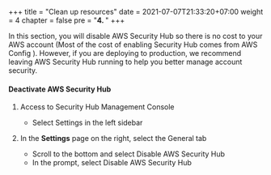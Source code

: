 +++
title = "Clean up resources"
date = 2021-07-07T21:33:20+07:00
weight = 4
chapter = false
pre = "<b>4. </b>"
+++

In this section, you will disable AWS Security Hub so there is no cost to your AWS account (Most of the cost of enabling Security Hub comes from AWS Config ). However, if you are deploying to production, we recommend leaving AWS Security Hub running to help you better manage account security.
#### Deactivate AWS Security Hub

1. Access to Security Hub Management Console
     - Select Settings in the left sidebar

2. In the **Settings** page on the right, select the General tab
     - Scroll to the bottom and select Disable AWS Security Hub
     - In the prompt, select Disable AWS Security Hub